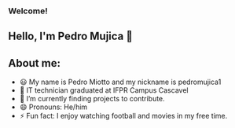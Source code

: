 ### Welcome!

## Hello, I'm Pedro Mujica 👋 


## About me:
- 😃 My name is Pedro Miotto and my nickname is pedromujica1
- 📖 IT technician graduated at IFPR Campus Cascavel
- 🔭 I’m currently finding projects to contribute.
- 😄 Pronouns: He/him
- ⚡ Fun fact: I enjoy watching football and movies in my free time.
